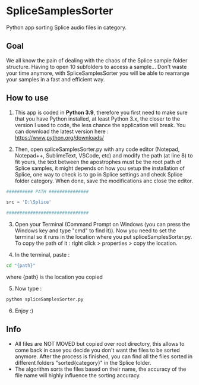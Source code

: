 # SpliceSamplesSorter
Python app sorting Splice audio files in category.

## Goal
We all know the pain of dealing with the chaos of the Splice sample folder structure. Having to open 10 subfolders to access a sample...
Don't waste your time anymore, with SpliceSamplesSorter you will be able to rearrange your samples in a fast and efficient way.

## How to use
1. This app is coded in **Python 3.9**, therefore you first need to make sure that you have Python installed, at least Python 3.x, the closer to the version I used to code, the less chance the application will break.
You can download the latest version here : https://www.python.org/downloads/

2. Then, open spliceSamplesSorter.py with any code editor (Notepad, Notepad++, SublimeText, VSCode, etc) and modify the path (at line 8) to fit yours, the text between the apostrophes must be the root path of Splice samples, it might depends on how you setup the installation of Splice, one way to check is to go in Splice settings and check Splice folder category. When done, save the modifications anc close the editor.
```python
########## PATH ###############

src = 'D:\Splice'

###############################
```

3. Open your Terminal (Command Prompt on Windows (you can press the Windows key and type "cmd" to find it)). Now you need to set the terminal so it runs in the location where you put spliceSamplesSorter.py. To copy the path of it : right click > properties > copy the location.

4. In the terminal, paste :
```bash
cd "{path}"
```
where {path} is the location you copied

5. Now type :
```bash
python spliceSamplesSorter.py
```

6. Enjoy :)

## Info
* All files are NOT MOVED but copied over root directory, this allows to come back in case you decide you don't want the files to be sorted anymore. After the process is finished, you can find all the files sorted in different folders "sorted{category}" in the Splice folder.
* The algorithm sorts the files based on their name, the accuracy of the file name will highly influence the sorting accuracy.
